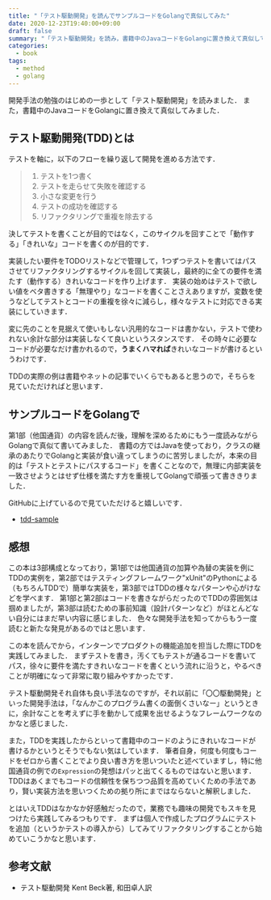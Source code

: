```yaml
---
title: "「テスト駆動開発」を読んでサンプルコードをGolangで真似してみた"
date: 2020-12-23T19:40:00+09:00
draft: false
summary: "「テスト駆動開発」を読み，書籍中のJavaコードをGolangに置き換えて真似してみました．"
categories:
  - book
tags:
  - method
  - golang
---
```


開発手法の勉強のはじめの一歩として「テスト駆動開発」を読みました．
また，書籍中のJavaコードをGolangに置き換えて真似してみました．

## テスト駆動開発(TDD)とは
テストを軸に，以下のフローを繰り返して開発を進める方法です．

> 1. テストを1つ書く
> 2. テストを走らせて失敗を確認する
> 3. 小さな変更を行う
> 4. テストの成功を確認する
> 5. リファクタリングで重複を除去する

決してテストを書くことが目的ではなく，このサイクルを回すことで「動作する」「きれいな」コードを書くのが目的です．

実装したい要件をTODOリストなどで管理して，1つずつテストを書いてはパスさせてリファクタリングするサイクルを回して実装し，最終的に全ての要件を満たす（動作する）きれいなコードを作り上げます．
実装の始めはテストで欲しい値をベタ書きする「無理やり」なコードを書くことさえありますが，変数を使うなどしてテストとコードの重複を徐々に減らし，様々なテストに対応できる実装にしていきます．

変に先のことを見据えて使いもしない汎用的なコードは書かない，テストで使われない余計な部分は実装しなくて良いというスタンスです．
その時々に必要なコードが必要なだけ書かれるので，**うまくハマれば**きれいなコードが書けるというわけです．

TDDの実際の例は書籍やネットの記事でいくらでもあると思うので，そちらを見ていただければと思います．

## サンプルコードをGolangで
第1部（他国通貨）の内容を読んだ後，理解を深めるためにもう一度読みながらGolangで真似て書いてみました．
書籍の方ではJavaを使っており，クラスの継承のあたりでGolangと実装が食い違ってしまうのに苦労しましたが，本来の目的は「テストとテストにパスするコード」を書くことなので，無理に内部実装を一致させようとはせず仕様を満たす方を重視してGolangで頑張って書ききりました．

GitHubに上げているので見ていただけると嬉しいです．
- [tdd-sample](https://github.com/Fukkatsuso/tdd-sample)

## 感想
この本は3部構成となっており，第1部では他国通貨の加算や為替の実装を例にTDDの実例を，第2部ではテスティングフレームワーク"xUnit"のPythonによる（もちろんTDDで）簡単な実装を，第3部ではTDDの様々なパターンや心がけなどを学べます．
第1部と第2部はコードを書きながらだったのでTDDの雰囲気は掴めましたが，第3部は読むための事前知識（設計パターンなど）がほとんどない自分にはまだ早い内容に感じました．
色々な開発手法を知ってからもう一度読むと新たな発見があるのではと思います．

この本を読んでから，インターンでプロダクトの機能追加を担当した際にTDDを実践してみました．
まずテストを書き，汚くてもテストが通るコードを書いてパス，徐々に要件を満たすきれいなコードを書くという流れに沿うと，やるべきことが明確になって非常に取り組みやすかったです．

テスト駆動開発それ自体も良い手法なのですが，それ以前に「〇〇駆動開発」といった開発手法は，「なんかこのプログラム書くの面倒くさいなー」というときに，余計なことを考えずに手を動かして成果を出せるようなフレームワークなのかなと感じました．

また，TDDを実践したからといって書籍中のコードのようにきれいなコードが書けるかというとそうでもない気はしています．
筆者自身，何度も何度もコードをゼロから書くことでより良い書き方を思いついたと述べていますし，特に他国通貨の例での`Expression`の発想はパッと出てくるものではないと思います．
TDDはあくまでもコードの信頼性を保ちつつ品質を高めていくための手法であり，賢い実装方法を思いつくための拠り所にまではならないと解釈しました．

とはいえTDDはなかなか好感触だったので，業務でも趣味の開発でもスキを見つけたら実践してみるつもりです．
まずは個人で作成したプログラムにテストを追加（というかテストの導入から）してみてリファクタリングすることから始めていこうかなと思います．

## 参考文献
- テスト駆動開発 Kent Beck著, 和田卓人訳
